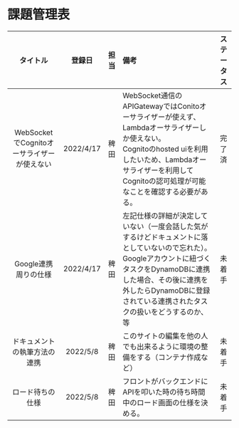 # 課題管理表

| タイトル | 登録日 | 担当 | 備考 | ステータス |
| :---: | :---: | :---: | :--- | :---: |
| WebSocketでCognitoオーサライザーが使えない | 2022/4/17 | 稗田 | WebSocket通信のAPIGatewayではConitoオーサライザーが使えず、Lambdaオーサライザーしか使えない。<br>Cognitoのhosted uiを利用したいため、Lambdaオーサライザーを利用してCognitoの認可処理が可能なことを確認する必要がある。 | 完了済 |
| Google連携周りの仕様 | 2022/4/17 | 稗田 | 左記仕様の詳細が決定していない（一度会話した気がするけどドキュメントに落としていないので忘れた）。Googleアカウントに紐づくタスクをDynamoDBに連携した場合、その後に連携を外したらDynamoDBに登録されている連携されたタスクの扱いをどうするのか、等 | 未着手 |
| ドキュメントの執筆方法の連携 | 2022/5/8 | 稗田 | このサイトの編集を他の人でも出来るように環境の整備をする（コンテナ作成など） | 未着手 |
| ロード待ちの仕様 | 2022/5/8 | 稗田 | フロントがバックエンドにAPIを叩いた時の待ち時間中のロード画面の仕様を決める。 | 未着手 |
